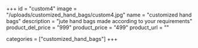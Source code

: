 +++
id = "custom4"
image = "/uploads/customized_hand_bags/custom4.jpg"
name = "customized hand bags"
description = "jute hand bags made according to your requirements"
product_del_price = "999"
product_price = "499"
product_url = ""

categories = ["customized_hand_bags"]
+++
